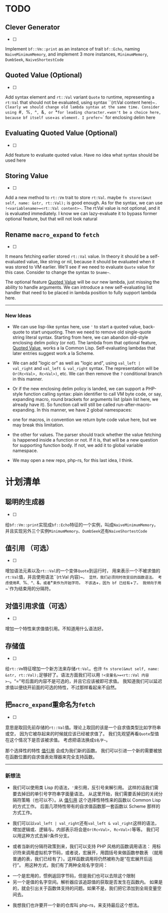 # TODO

Clever Generator
--
- [ ]
Implement `bf::Vm::print` as an instance of trait `bf::Echo`,
naming `NaiveMinimumMemory`, and implement 3 more instances,
`MinimumMemory`, `DumbSeek`, `NaiveShortestCode`

Quoted Value (Optional)
--
- [ ]
Add syntax element and `rt::Val` variant `Quote` to runtime,
representing a `rt:Val` that should not be evaluated,
using syntax ``(rt:Val content here)~`.
Clearly we should change old lambda syntax at the same time.
Consider using `#`, `%`, `^`, `&`, or `*` for leading character.
`+` won't be a choice here, because bf itself use `+` as element.
I prefer `~` for enclosing delim here

Evaluating Quoted Value (Optional)
--
- [ ]
Add feature to evaluate quoted value.
Have no idea what syntax should be used here

Storing Value
--
- [ ]
Add a new method to `rt::Vm` trait to store `rt:Val`.
maybe `fn store(&mut self, name: &str, rt::Val);` is good enough.
As for the syntax, we can use `!<variablename>=<rt::Val content>~`.
The rt:Val value is not optional, and it is evaluated immediately.
I know we can lazy-evaluate it to bypass former optional feature,
but that will not look natural

Rename `macro_expand` to `fetch`
--
- [ ]
It means fetching earlier stored `rt::Val` value.
In theory it should be a self-evaluated value, like string or nil,
because it should be evaluated when it was stored to VM earlier.
We'll see if we need to evaluate `Quote` value for this case.
Consider to change the syntax to `$name~`.


The optional feature [Quoted Value](#user-content-quoted-value-optional)
will be our new lambda, just missing the ability to handle arguments.
We can introduce a new self-evaluating list handler that need to be placed in
lambda position to fully support lambda here.


----------------------
### New Ideas

- We can use lisp-like syntax here, use `'` to start a quoted value,
back-quote to start unquoting.
Then we need to remove old single-quote string literal syntax.
Starting from here, we can abandon old-style enclosing delim policy (or not).
The lambda from that optional feature,
[Quoted Value](#user-content-quoted-value-optional), works a la Common Lisp.
Self-evaluating lambdas that later entries suggest work a la Scheme.


- We can add "logic or" as well as "logic and",
using `val_left | val_right` and `val_left & val_right` syntax.
The representation will be `Or(Rc<Val>, Rc<Val>)`, etc.
We can then remove the `?` conditional branch in this manner.

- Or if the new enclosing delim policy is landed, we can support a PHP-style
function calling syntax: plain identifier to call VM byte code, or say,
expanding macro, round brackets for arguments list (plain list here, we already
have it). So function call will still be called run-after-macro-expanding.
In this manner, we have 2 global namespaces:
 * one for macros, in convention we return byte code value here, but we may
 break this limitation.

 * the other for values. The parser should track whether the value fetching
 is happened inside a function or not. If it is, that will be a new question
 for supporting function body. If not, we add it to global variable namespace.
- We may open a new repo, php-rs, for this last idea, I think.



# 计划清单

聪明的生成器
--
- [ ]
给`bf::Vm::print`实现成`bf::Echo`特征的一个实例，叫成`NaiveMinimumMemory`，
并且实现另外三个实例`MinimumMemory`、`DumbSeek`还有`NaiveShortestCode`

值引用 （可选）
--
- [ ]
增加语法元素以及`rt::Val`的一个变体`Quote`到运行时，
用来表示一个不被求值的`rt:Val`值，并且使用语法``(rt:Val 内容)~`。
显然，我们必须同时改变旧的函数语法。
考虑使用`#`、`%`、`^`、`&`，或者`*`来作为开始字符。
不该选`+`，因为 bf 已经有`+`了。
我倾向于用`~`作为结束用的分隔符。

对值引用求值（可选）
--
- [ ]
增加一个特性来求值值引用。不知道用什么语法好。

存储值
--
- [ ]
给`rt::Vm`特征增加一个新方法来存储`rt:Val`。也许
`fn store(&mut self, name: &str, rt::Val);`足够好了。语法方面我们可以用
`!<变量名>=<rt::Val 内容>~`。“=”号后面的内容不是可选的，并且它应该被即可求值。
我知道我们可以延迟求值以便绕开前面的可选的特性，不过那样看起来不自然。

把`macro_expand`重命名为`fetch`
--
- [ ]
意思是取回先前存储的`rt::Val`值。理论上取回的该是一个自求值类型比如字符串或空，
因为它被存起来的时候就应该已经被求值了。
我们先观望再看`Quote`型值在这个情况下是否该被求值。
考虑把语法换成`$名字~`。

那个选择性的特性
[值引用](#%E5%80%BC%E5%BC%95%E7%94%A8-%E5%8F%AF%E9%80%89)
会成为我们新的函数。
我们可以引进一个新的需要被放在函数位置的自求值表处理器来完全支持函数。


----------------------
### 新想法

- 我们可以使用类 Lisp 的语法，`'`来引用，反引号来解引用。
这样的话我们需要去掉旧的单引号字符串字面量语法。
从这里开始，我们需要丢掉旧的关闭分隔符策略（也可以不）。从
[值引用](#%E5%80%BC%E5%BC%95%E7%94%A8-%E5%8F%AF%E9%80%89)
这个选择性特性来的函数以 Common Lisp 的方式工作。
后面几项特性带有的自求值函数那一套函数以 Scheme 那样的方式工作。


- 我们可以以`val_left | val_right`还有`val_left & val_right`这样的语法，
增加逻辑或、逻辑与。内部表示将会是`Or(Rc<Val>, Rc<Val>)`等等。
我们可以用这种方式去掉`?`条件分支。

- 或者当新的分隔符政策到来，我们可以支持 PHP 风格的函数调用语法：
用标识符来调用虚拟机字节码，或者说，宏展开，用圆括号来做函数参数表
（就用普通的表，我们已经有了）。这样函数调用将仍然被称为是“在宏展开后运行”。
用这种方式，我们有了两种全局名字空间：
 * 一个是宏用的，惯例返回字节码，但是我们也可以去除这个限制
 * 另一个是值的名字空间。解析器应该追踪值的获取是否发生在函数内。
 如果是的，就会引出关于函数体支持的问题。如果不是，我们把它添加到全局变量空间去。
- 我想我们也许要开一个新的仓库叫 php-rs，来支持最后这个想法。
